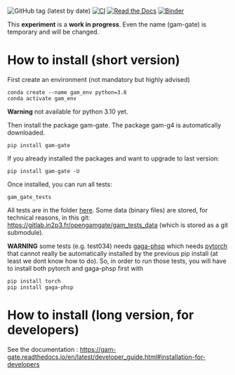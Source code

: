 ![GitHub tag (latest by date)](https://img.shields.io/github/v/tag/OpenGATE/gam-gate?logo=github)
[![CI](https://github.com/OpenGATE/gam-gate/actions/workflows/main.yml/badge.svg)](https://github.com/OpenGATE/gam-gate/actions/workflows/main.yml)
[![Read the Docs](https://img.shields.io/readthedocs/gam-gate?logo=read-the-docs&style=plastic)](https://gam-gate.readthedocs.io/)
[![Binder](https://mybinder.org/badge_logo.svg)](https://mybinder.org/v2/gh/OpenGATE/gam-gate/c65a0d55c616748454f066470aa836331eb107ac)

This **experiment** is a **work in progress**. Even the name (gam-gate) is temporary and will be changed. 

# How to install (short version)

First create an environment (not mandatory but highly advised)

```
conda create --name gam_env python=3.8
conda activate gam_env
```

**Warning** not available for python 3.10 yet. 

Then install the package gam-gate. The package gam-g4 is automatically downloaded.
```
pip install gam-gate
```

If you already installed the packages and want to upgrade to last version: 

```
pip install gam-gate -U
```

Once installed, you can run all tests: 
````
gam_gate_tests
````

All tests are in the folder [here](https://github.com/OpenGATE/gam-gate/tree/master/gam_tests/src). Some data (binary files) are stored, for technical reasons, in this git: https://gitlab.in2p3.fr/opengamgate/gam_tests_data (which is stored as a git submodule).

**WARNING** some tests (e.g. test034) needs [gaga-phsp](https://github.com/dsarrut/gaga-phsp) which needs [pytorch](https://pytorch.org/) that cannot really be automatically installed by the previous pip install (at least we dont know how to do). So, in order to run those tests, you will have to install both pytorch and gaga-phsp first with
````
pip install torch
pip install gaga-phsp
````


# How to install (long version, for developers)

See the documentation : https://gam-gate.readthedocs.io/en/latest/developer_guide.html#installation-for-developers


